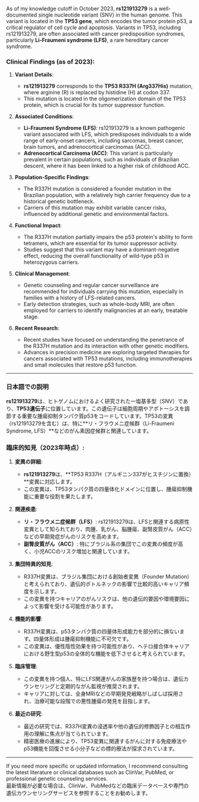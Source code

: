 As of my knowledge cutoff in October 2023, **rs121913279** is a well-documented single nucleotide variant (SNV) in the human genome. This variant is located in the **TP53 gene**, which encodes the tumor protein p53, a critical regulator of cell cycle and apoptosis. Variants in TP53, including rs121913279, are often associated with cancer predisposition syndromes, particularly **Li-Fraumeni syndrome (LFS)**, a rare hereditary cancer syndrome.

### Clinical Findings (as of 2023):
1. **Variant Details**:
   - **rs121913279** corresponds to the **TP53 R337H (Arg337His)** mutation, where arginine (R) is replaced by histidine (H) at codon 337.
   - This mutation is located in the oligomerization domain of the TP53 protein, which is crucial for its tumor suppressor function.

2. **Associated Conditions**:
   - **Li-Fraumeni Syndrome (LFS)**: rs121913279 is a known pathogenic variant associated with LFS, which predisposes individuals to a wide range of early-onset cancers, including sarcomas, breast cancer, brain tumors, and adrenocortical carcinomas (ACC).
   - **Adrenocortical Carcinoma (ACC)**: This variant is particularly prevalent in certain populations, such as individuals of Brazilian descent, where it has been linked to a higher risk of childhood ACC.

3. **Population-Specific Findings**:
   - The R337H mutation is considered a founder mutation in the Brazilian population, with a relatively high carrier frequency due to a historical genetic bottleneck.
   - Carriers of this mutation may exhibit variable cancer risks, influenced by additional genetic and environmental factors.

4. **Functional Impact**:
   - The R337H mutation partially impairs the p53 protein's ability to form tetramers, which are essential for its tumor suppressor activity.
   - Studies suggest that this variant may have a dominant-negative effect, reducing the overall functionality of wild-type p53 in heterozygous carriers.

5. **Clinical Management**:
   - Genetic counseling and regular cancer surveillance are recommended for individuals carrying this mutation, especially in families with a history of LFS-related cancers.
   - Early detection strategies, such as whole-body MRI, are often employed for carriers to identify malignancies at an early, treatable stage.

6. **Recent Research**:
   - Recent studies have focused on understanding the penetrance of the R337H mutation and its interaction with other genetic modifiers.
   - Advances in precision medicine are exploring targeted therapies for cancers associated with TP53 mutations, including immunotherapies and small molecules that restore p53 function.

---

### 日本語での説明

**rs121913279**は、ヒトゲノムにおけるよく研究された一塩基多型（SNV）であり、**TP53遺伝子**に位置しています。この遺伝子は細胞周期やアポトーシスを調節する重要な腫瘍抑制タンパク質p53をコードしています。TP53の変異（rs121913279を含む）は、特に**リ・フラウメニ症候群（Li-Fraumeni Syndrome, LFS）**などのがん素因症候群と関連しています。

### 臨床的知見（2023年時点）:
1. **変異の詳細**:
   - **rs121913279**は、**TP53 R337H（アルギニン337がヒスチジンに置換）**変異に対応します。
   - この変異は、TP53タンパク質の四量体化ドメインに位置し、腫瘍抑制機能に重要な役割を果たします。

2. **関連疾患**:
   - **リ・フラウメニ症候群（LFS）**: rs121913279は、LFSと関連する病原性変異として知られており、肉腫、乳がん、脳腫瘍、副腎皮質がん（ACC）などの早期発症がんのリスクを高めます。
   - **副腎皮質がん（ACC）**: 特にブラジル系の集団でこの変異の頻度が高く、小児ACCのリスク増加と関連しています。

3. **集団特異的知見**:
   - R337H変異は、ブラジル集団における創始者変異（Founder Mutation）と考えられており、遺伝的ボトルネックの影響で比較的高いキャリア頻度を示します。
   - この変異を持つキャリアのがんリスクは、他の遺伝的要因や環境要因によって影響を受ける可能性があります。

4. **機能的影響**:
   - R337H変異は、p53タンパク質の四量体形成能力を部分的に損ないます。四量体形成は腫瘍抑制機能に不可欠です。
   - この変異は、優性陰性効果を持つ可能性があり、ヘテロ接合体キャリアにおける野生型p53の全体的な機能を低下させると考えられています。

5. **臨床管理**:
   - この変異を持つ個人、特にLFS関連がんの家族歴を持つ場合は、遺伝カウンセリングと定期的ながん監視が推奨されます。
   - キャリアに対しては、全身MRIなどの早期発見戦略がしばしば採用され、治療可能な段階での悪性腫瘍の発見を目指します。

6. **最近の研究**:
   - 最近の研究では、R337H変異の浸透率や他の遺伝的修飾因子との相互作用の理解に焦点が当てられています。
   - 精密医療の進展により、TP53変異に関連するがんに対する免疫療法やp53機能を回復させる小分子などの標的療法が探求されています。

---

If you need more specific or updated information, I recommend consulting the latest literature or clinical databases such as ClinVar, PubMed, or professional genetic counseling services.  
最新情報が必要な場合は、ClinVar、PubMedなどの臨床データベースや専門の遺伝カウンセリングサービスを参照することをお勧めします。